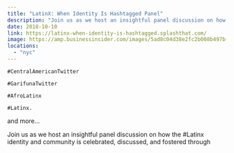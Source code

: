 ```yaml
---
title: "LatinX: When Identity Is Hashtagged Panel"
description: "Join us as we host an insightful panel discussion on how the #Latinx identity and community is celebrated, discussed, and fostered through Twitter during #HispanicHeritageMonth."
date: 2018-10-10
link: https://latinx-when-identity-is-hashtagged.splashthat.com/
image: https://amp.businessinsider.com/images/5ad8c04d38e2fc2b008b497b-2732-1366.jpg
locations:
  - "nyc"
---
```


`#CentralAmericanTwitter`

`#GarifunaTwitter`

`#AfroLatinx`

`#Latinx.`

and more...

Join us as we host an insightful panel discussion on how the #Latinx identity and community is celebrated, discussed, and fostered through
